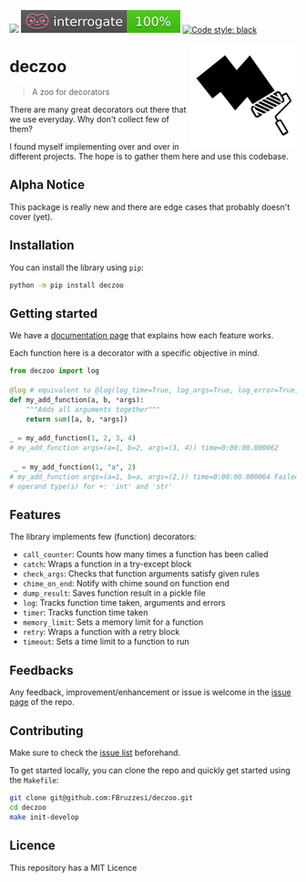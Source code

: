 ![](https://img.shields.io/github/license/FBruzzesi/deczoo)
<img src ="docs/img/interrogate-shield.svg">
[![Code style: black](https://img.shields.io/badge/code%20style-black-000000.svg)](https://github.com/psf/black)

<img src="docs/img/icon.png" width=185 height=185 align="right">

# deczoo

> A zoo for decorators

There are many great decorators out there that we use everyday. Why don't collect few of them?

I found myself implementing over and over in different projects. The hope is to gather them here and use this codebase.

## Alpha Notice

This package is really new and there are edge cases that probably doesn't cover (yet).

## Installation

You can install the library using `pip`:

```bash
python -m pip install deczoo
```

## Getting started

We have a [documentation page](https://fbruzzesi.github.io/deczoo/) that explains how each feature works.

Each function here is a decorator with a specific objective in mind.

```python
from deczoo import log

@log # equivalent to @log(log_time=True, log_args=True, log_error=True, logging_fn=print)
def my_add_function(a, b, *args):
    """Adds all arguments together"""
    return sum([a, b, *args])

_ = my_add_function(1, 2, 3, 4)
# my_add_function args=(a=1, b=2, args=(3, 4)) time=0:00:00.000062

 _ = my_add_function(1, "a", 2)
# my_add_function args=(a=1, b=a, args=(2,)) time=0:00:00.000064 Failed with error: unsupported
# operand type(s) for +: 'int' and 'str'
```

## Features

The library implements few (function) decorators:

- `call_counter`: Counts how many times a function has been called
- `catch`: Wraps a function in a try-except block
- `check_args`: Checks that function arguments satisfy given rules
- `chime_on_end`: Notify with chime sound on function end
- `dump_result`: Saves function result in a pickle file
- `log`: Tracks function time taken, arguments and errors
- `timer`: Tracks function time taken
- `memory_limit`: Sets a memory limit for a function
- `retry`: Wraps a function with a retry block
- `timeout`: Sets a time limit to a function to run

## Feedbacks

Any feedback, improvement/enhancement or issue is welcome in the [issue page](https://github.com/FBruzzesi/deczoo/issues) of the repo.

## Contributing

Make sure to check the [issue list](https://github.com/FBruzzesi/deczoo/issues) beforehand.

 To get started locally, you can clone the repo and quickly get started using the `Makefile`:

```bash
git clone git@github.com:FBruzzesi/deczoo.git
cd deczoo
make init-develop
```

## Licence

This repository has a MIT Licence
